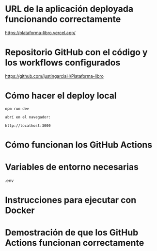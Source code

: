 

# URL de la aplicación deployada funcionando correctamente

https://plataforma-libro.vercel.app/


# Repositorio GitHub con el código y los workflows configurados

https://github.com/justingarciaH/Plataforma-libro


# Cómo hacer el deploy local

    npm run dev

    abrí en el navegador:

    http://localhost:3000


# Cómo funcionan los GitHub Actions


# Variables de entorno necesarias

.env

# Instrucciones para ejecutar con Docker


# Demostración de que los GitHub Actions funcionan correctamente
